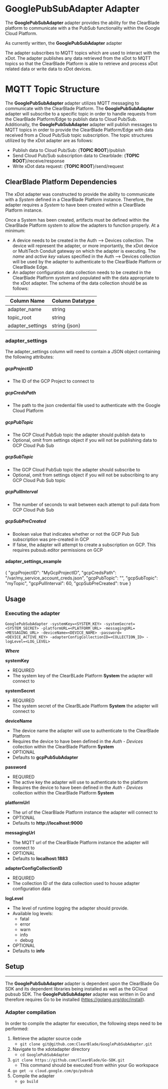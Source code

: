 # GooglePubSubAdapter Adapter

The __GooglePubSubAdapter__ adapter provides the ability for the ClearBlade platform to communicate with a the PubSub functionality within the Google Cloud Platform. 

As currently written, the __GooglePubSubAdapter__ adapter 

The adapter subscribes to MQTT topics which are used to interact with the xDot. The adapter publishes any data retrieved from the xDot to MQTT topics so that the ClearBlade Platform is able to retrieve and process xDot related data or write data to xDot devices.

# MQTT Topic Structure
The __GooglePubSubAdapter__ adapter utilizes MQTT messaging to communicate with the ClearBlade Platform. The __GooglePubSubAdapter__ adapter will subscribe to a specific topic in order to handle requests from the ClearBlade Platform/Edge to publish data to Cloud Pub/Sub. Additionally, the __GooglePubSubAdapter__ adapter will publish messages to MQTT topics in order to provide the ClearBlade Platform/Edge with data received from a Cloud Pub/Sub topic subscription. The topic structures utilized by the xDot adapter are as follows:

  * Publish data to Cloud Pub/Sub: {__TOPIC ROOT__}/publish
  * Send Cloud Pub/Sub subscription data to Clearblade: {__TOPIC ROOT__}/receive/response
  * Write xDot data request: {__TOPIC ROOT__}/send/request


## ClearBlade Platform Dependencies
The xDot adapter was constructed to provide the ability to communicate with a _System_ defined in a ClearBlade Platform instance. Therefore, the adapter requires a _System_ to have been created within a ClearBlade Platform instance.

Once a System has been created, artifacts must be defined within the ClearBlade Platform system to allow the adapters to function properly. At a minimum: 

  * A device needs to be created in the Auth --> Devices collection. The device will represent the adapter, or more importantly, the xDot device or MultiTech Conduit gateway on which the adapter is executing. The _name_ and _active key_ values specified in the Auth --> Devices collection will be used by the adapter to authenticate to the ClearBlade Platform or ClearBlade Edge. 
  * An adapter configuration data collection needs to be created in the ClearBlade Platform _system_ and populated with the data appropriate to the xDot adapter. The schema of the data collection should be as follows:


| Column Name      | Column Datatype |
| ---------------- | --------------- |
| adapter_name     | string          |
| topic_root       | string          |
| adapter_settings | string (json)   |

### adapter_settings
The adapter_settings column will need to contain a JSON object containing the following attributes:

##### gcpProjectID
* The ID of the GCP Project to connect to

##### gcpCredsPath
* The path to the json credential file used to authenticate with the Google Cloud Platform

##### gcpPubTopic
* The GCP Cloud PubSub topic the adapter should publish data to
* Optional, omit from settings object if you will not be publishing data to GCP Cloud Pub Sub

##### gcpSubTopic
* The GCP Cloud PubSub topic the adapter should subscribe to
* Optional, omit from settings object if you will not be subscribing to any GCP Cloud Pub Sub topic

##### gcpPullInterval
* The number of seconds to wait between each attempt to pull data from GCP Cloud Pub Sub

##### gcpSubPreCreated
* Boolean value that indicates whether or not the GCP Pub Sub subscription was pre-created in GCP
* If false, the adapter will attempt to create a subscription on GCP. This requires pubsub.editor permissions on GCP

#### adapter_settings_example
{
  "gcpProjectID": "MyGcpProjectID",
  "gcpCredsPath": "/var/my_service_account_creds.json",
  "gcpPubTopic": "",
  "gcpSubTopic": "myTopic",
  "gcpPullInterval": 60,
  "gcpSubPreCreated": true
}

## Usage

### Executing the adapter

`GooglePubSubAdapter -systemKey=<SYSTEM_KEY> -systemSecret=<SYSTEM_SECRET> -platformURL=<PLATFORM_URL> -messagingURL=<MESSAGING_URL> -deviceName=<DEVICE_NAME> -password=<DEVICE_ACTIVE_KEY> -adapterConfigCollectionID=<COLLECTION_ID> -logLevel=<LOG_LEVEL>`

   __*Where*__ 

   __systemKey__
  * REQUIRED
  * The system key of the ClearBLade Platform __System__ the adapter will connect to

   __systemSecret__
  * REQUIRED
  * The system secret of the ClearBLade Platform __System__ the adapter will connect to
   
   __deviceName__
  * The device name the adapter will use to authenticate to the ClearBlade Platform
  * Requires the device to have been defined in the _Auth - Devices_ collection within the ClearBlade Platform __System__
  * OPTIONAL
  * Defaults to __gcpPubSubAdapter__
   
   __password__
  * REQUIRED
  * The active key the adapter will use to authenticate to the platform
  * Requires the device to have been defined in the _Auth - Devices_ collection within the ClearBlade Platform __System__
   
   __platformUrl__
  * The url of the ClearBlade Platform instance the adapter will connect to
  * OPTIONAL
  * Defaults to __http://localhost:9000__

   __messagingUrl__
  * The MQTT url of the ClearBlade Platform instance the adapter will connect to
  * OPTIONAL
  * Defaults to __localhost:1883__

   __adapterConfigCollectionID__
  * REQUIRED 
  * The collection ID of the data collection used to house adapter configuration data

   __logLevel__
  * The level of runtime logging the adapter should provide.
  * Available log levels:
    * fatal
    * error
    * warn
    * info
    * debug
  * OPTIONAL
  * Defaults to __info__


## Setup
---
The __GooglePubSubAdapter__ adapter is dependent upon the ClearBlade Go SDK and its dependent libraries being installed as well as the GCloud pubsub SDK. The __GooglePubSubAdapter__ adapter was written in Go and therefore requires Go to be installed (https://golang.org/doc/install).


### Adapter compilation
In order to compile the adapter for execution, the following steps need to be performed:

 1. Retrieve the adapter source code  
    * ```git clone git@github.com:ClearBlade/GooglePubSubAdapter.git```
 2. Navigate to the xdotadapter directory  
    * ```cd GooglePubSubAdapter```
 3. ```git clone https://github.com/ClearBlade/Go-SDK.git```
    * This command should be executed from within your Go workspace
 3. ```go get -u cloud.google.com/go/pubsub```
 4. Compile the adapter
    * ```go build```



